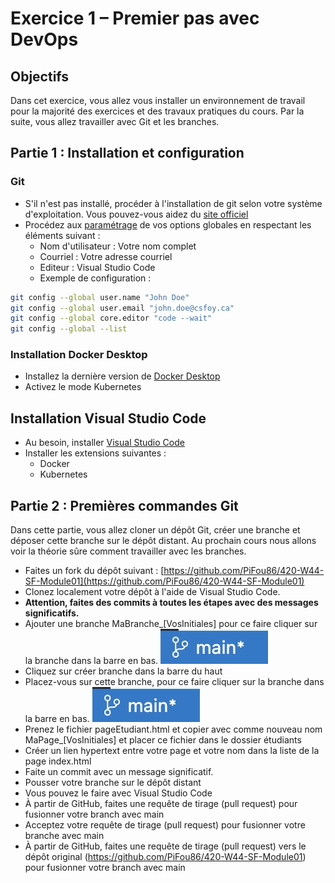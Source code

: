 # Exercice 1 – Premier pas avec DevOps

## Objectifs

Dans cet exercice, vous allez vous installer un environnement de travail pour la majorité des exercices et des travaux pratiques du cours. Par la suite, vous allez travailler avec Git et les branches.

## Partie 1 : Installation et configuration

### Git

- S'il n'est pas installé, procéder à l'installation de git selon votre système d'exploitation. Vous pouvez-vous aidez du [site officiel](https://git-scm.com/)
- Procédez aux [paramétrage](https://git-scm.com/book/fr/v2/D%C3%A9marrage-rapide-Param%C3%A9trage-%C3%A0-la-premi%C3%A8re-utilisation-de-Git) de vos options globales en respectant les éléments suivant :
  - Nom d'utilisateur : Votre nom complet
  - Courriel : Votre adresse courriel
  - Editeur : Visual Studio Code
  - Exemple de configuration :

```bash
git config --global user.name "John Doe"
git config --global user.email "john.doe@csfoy.ca"
git config --global core.editor "code --wait"
git config --global --list
```

### Installation Docker Desktop

- Installez la dernière version de [Docker Desktop](https://www.docker.com/products/docker-desktop/)
- Activez le mode Kubernetes

## Installation Visual Studio Code

- Au besoin, installer [Visual Studio Code](https://code.visualstudio.com/)
- Installer les extensions suivantes :
  - Docker
  - Kubernetes

## Partie 2 : Premières commandes Git

Dans cette partie, vous allez cloner un dépôt Git, créer une branche et déposer cette branche sur le dépôt distant. Au prochain cours nous allons voir la théorie sûre comment travailler avec les branches.

- Faites un fork du dépôt suivant : [https://github.com/PiFou86/420-W44-SF-Module01](https://github.com/PiFou86/420-W44-SF-Module01)
- Clonez localement votre dépôt à l'aide de Visual Studio Code.
- **Attention, faites des commits à toutes les étapes avec des messages significatifs.**
- Ajouter une branche MaBranche_[VosInitiales] pour ce faire cliquer sur la branche dans la barre en bas.
![Branche](img/brancheVScode.jpg)
- Cliquez sur créer branche dans la barre du haut
- Placez-vous sur cette branche, pour ce faire cliquer sur la branche dans la barre en bas.
![Branche](img/brancheVScode.jpg)
- Prenez le fichier pageEtudiant.html et copier avec comme nouveau nom MaPage_[VosInitiales] et placer ce fichier dans le dossier étudiants
- Créer un lien hypertext entre votre page et votre nom dans la liste de la page index.html
- Faite un commit avec un message significatif.
- Pousser votre branche sur le dépôt distant
- Vous pouvez le faire avec Visual Studio Code
- À partir de GitHub, faites une requête de tirage (pull request) pour fusionner votre branch avec main
- Acceptez votre requête de tirage (pull request) pour fusionner votre branche avec main
- À partir de GitHub, faites une requête de tirage (pull request) vers le dépôt original (https://github.com/PiFou86/420-W44-SF-Module01) pour fusionner votre branch avec main

